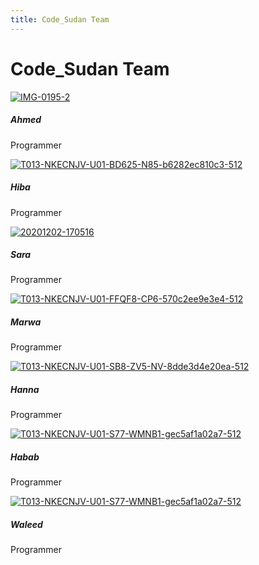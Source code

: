 ```yaml
---
title: Code_Sudan Team
---
```


# Code_Sudan Team

<div class="container">
  <div class="row">

  <div class="col-md-4">   
      <div class="card text-center">
       <font size="150%"></font>
          <div class="card-body">
            <a href="https://ibb.co/jH4dzkp"><img src="https://i.ibb.co/jH4dzkp/IMG-0195-2.jpg" alt="IMG-0195-2" border="0"></a> 
              <h5 class="card-title">Ahmed</h5>
              <p class="card-text">Programmer</p>
          </div>
          <div class="card-footer text-muted">
              <a href="https://www.facebook.com/codesudan" class="mr-2"><i class="fab fa-facebook-f"></i></a>
              <a href="https://github.com/code-sudan" class="mr-2"><i class="fab fa-github"></i></a>
              <a href="https://twitter.com/CodeSudan" class="mr-2"><i class="fab fa-twitter"></i></a>
          </div>
      </div>
  </div>

  <div class="col-md-4">   
      <div class="card text-center">
          <font size="150%"></font>
          <div class="card-body">
         <a href="https://ibb.co/zZ7fbTw"><img src="https://i.ibb.co/zZ7fbTw/T013-NKECNJV-U01-BD625-N85-b6282ec810c3-512.jpg" alt="T013-NKECNJV-U01-BD625-N85-b6282ec810c3-512" border="0"></a>
              <h5 class="card-title">Hiba</h5>
              <p class="card-text">Programmer</p>
          </div>
          <div class="card-footer text-muted">
              <a href="https://www.facebook.com/codesudan" class="mr-2"><i class="fab fa-facebook-f"></i></a>
              <a href="https://github.com/code-sudan" class="mr-2"><i class="fab fa-github"></i></a>
              <a href="https://twitter.com/CodeSudan" class="mr-2"><i class="fab fa-twitter"></i></a>
          </div>
      </div>
  </div>

<div class="col-md-4">   
      <div class="card text-center">
          <font size="150%"></font>
          <div class="card-body">
            <a href="https://ibb.co/kc2tMMC"><img src="https://i.ibb.co/kc2tMMC/20201202-170516.jpg" alt="20201202-170516" border="0"></a>
              <h5 class="card-title">Sara</h5>
              <p class="card-text">Programmer</p>
          </div>
          <div class="card-footer text-muted">
              <a href="https://www.facebook.com/codesudan" class="mr-2"><i class="fab fa-facebook-f"></i></a>
              <a href="https://github.com/code-sudan" class="mr-2"><i class="fab fa-github"></i></a>
              <a href="https://twitter.com/CodeSudan" class="mr-2"><i class="fab fa-twitter"></i></a>
          </div>
      </div>
  </div>
  
</div>
    
</div>


<div class="container">
  <div class="row">

  <div class="col-md-4">   
      <div class="card text-center">
        <font size="150%"></font>
          <div class="card-body">
            <a href="https://ibb.co/80rX7QH"><img src="https://i.ibb.co/80rX7QH/T013-NKECNJV-U01-FFQF8-CP6-570c2ee9e3e4-512.png" alt="T013-NKECNJV-U01-FFQF8-CP6-570c2ee9e3e4-512" border="0"></a>
              <h5 class="card-title">Marwa</h5>
              <p class="card-text">Programmer</p>
          </div>
          <div class="card-footer text-muted">
              <a href="https://www.facebook.com/codesudan" class="mr-2"><i class="fab fa-facebook-f"></i></a>
              <a href="https://github.com/code-sudan" class="mr-2"><i class="fab fa-github"></i></a>
              <a href="https://twitter.com/CodeSudan" class="mr-2"><i class="fab fa-twitter"></i></a>
          </div>
      </div>
  </div>

  <div class="col-md-4">   
      <div class="card text-center">
          <font size="150%"></font>
          <div class="card-body">
            <a href="https://ibb.co/1XjhVYP"><img src="https://i.ibb.co/1XjhVYP/T013-NKECNJV-U01-SB8-ZV5-NV-8dde3d4e20ea-512.jpg" alt="T013-NKECNJV-U01-SB8-ZV5-NV-8dde3d4e20ea-512" border="0"></a>
              <h5 class="card-title">Hanna</h5>
              <p class="card-text">Programmer</p>
          </div>
          <div class="card-footer text-muted">
              <a href="https://www.facebook.com/codesudan" class="mr-2"><i class="fab fa-facebook-f"></i></a>
              <a href="https://github.com/code-sudan" class="mr-2"><i class="fab fa-github"></i></a>
              <a href="https://twitter.com/CodeSudan" class="mr-2"><i class="fab fa-twitter"></i></a>
          </div>
      </div>
  </div>

<div class="col-md-4">   
      <div class="card text-center">
          <font size="150%"></font>
          <div class="card-body">
            <a href="https://ibb.co/NxfZmp5"><img src="https://i.ibb.co/NxfZmp5/T013-NKECNJV-U01-S77-WMNB1-gec5af1a02a7-512.png" alt="T013-NKECNJV-U01-S77-WMNB1-gec5af1a02a7-512" border="0"></a>
              <h5 class="card-title">Habab</h5>
              <p class="card-text">Programmer</p>
          </div>
          <div class="card-footer text-muted">
              <a href="https://www.facebook.com/codesudan" class="mr-2"><i class="fab fa-facebook-f"></i></a>
              <a href="https://github.com/code-sudan" class="mr-2"><i class="fab fa-github"></i></a>
              <a href="https://twitter.com/CodeSudan" class="mr-2"><i class="fab fa-twitter"></i></a>
          </div>
      </div>
  </div>
  
  <div class="col-md-4">   
      <div class="card text-center">
        <font size="150%"></font>
          <div class="card-body">
            <a href="https://ibb.co/NxfZmp5"><img src="https://i.ibb.co/NxfZmp5/T013-NKECNJV-U01-S77-WMNB1-gec5af1a02a7-512.png" alt="T013-NKECNJV-U01-S77-WMNB1-gec5af1a02a7-512" border="0"></a>
              <h5 class="card-title">Waleed</h5>
              <p class="card-text">Programmer</p>
          </div>
          <div class="card-footer text-muted">
              <a href="https://www.facebook.com/codesudan" class="mr-2"><i class="fab fa-facebook-f"></i></a>
              <a href="https://github.com/code-sudan" class="mr-2"><i class="fab fa-github"></i></a>
              <a href="https://twitter.com/CodeSudan" class="mr-2"><i class="fab fa-twitter"></i></a>
          </div>
      </div>
  </div>
  
</div>
    
</div>
